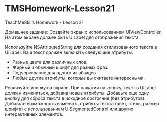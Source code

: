 # TMSHomework-Lesson21
TeachMeSkills Homework - Lesson 21

Домашнее задание:
Создайте экран с использованием UIViewController. На этом экране должен быть UILabel для отображения текста.

Используйте NSAttributedString для создания стилизованного текста в UILabel. Ваш текст должен включать следующие атрибуты:
- Разные цвета для различных слов.
- Жирный и обычный шрифт для разных фраз.
- Подчеркивание для одного из абзацев.
- Любые другие атрибуты, которые вы считаете интересными.

Реализуйте кнопку на экране. При нажатии на кнопку, текст в UILabel должен измениться, добавив новые атрибуты.
Добавьте еще одну кнопку для сброса текста в исходное состояние (без атрибутов).
Добавьте возможность изменять атрибуты текста (цвет, стиль, размер шрифта) с использованием UISegmentedControl или других интерактивных элементов.
